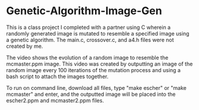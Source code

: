 # Genetic-Algorithm-Image-Gen
This is a class project I completed with a partner using C wherein a randomly generated image is mutated to resemble a specified image using a genetic algorithm. The main.c, crossover.c, and a4.h files were not created by me.

The video shows the evolution of a random image to resemble the mcmaster.ppm image. This video was created by outputting an image of the random image every 100 iterations of the mutation process and using a bash script to attach the images together.

To run on command line, download all files, type "make escher" or "make mcmaster" and enter, and the outputted image will be placed into the escher2.ppm and mcmaster2.ppm files.
